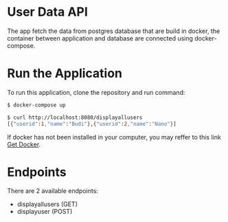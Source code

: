 # User Data API

The app fetch the data from postgres database that are build in docker, the container between application and database are connected using docker-compose.

# Run the Application

To run this application, clone the repository and run command:

```bash
$ docker-compose up
```

```bash
$ curl http://localhost:8080/displayallusers
[{"userid":1,"name":"Budi"},{"userid":2,"name":"Nano"}]
```
If docker has not been installed in your computer, you may reffer to this link [Get Docker](https://docs.docker.com/get-docker/).

# Endpoints

There are 2 available endpoints:
- displayallusers (GET)
- displayuser (POST) 
